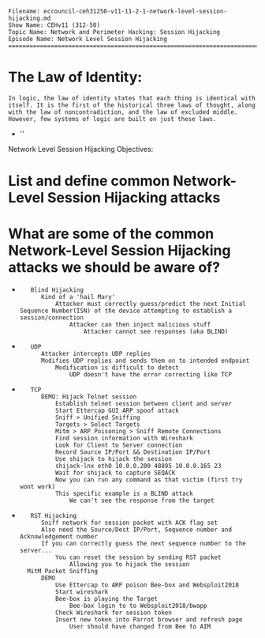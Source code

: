     Filename: eccouncil-ceh31250-v11-11-2-1-network-level-session-hijacking.md
    Show Name: CEHv11 (312-50)
    Topic Name: Network and Perimeter Hacking: Session Hijacking
    Episode Name: Network Level Session Hijacking ================================================================================



# The Law of Identity: 

	In logic, the law of identity states that each thing is identical with itself. It is the first of the historical three laws of thought, along with the law of noncontradiction, and the law of excluded middle. However, few systems of logic are built on just these laws.
	
- '' 








Network Level Session Hijacking
Objectives:

#    List and define common Network-Level Session Hijacking attacks

#    What are some of the common Network-Level Session Hijacking attacks we should be aware of?
-        Blind Hijacking
            Kind of a 'hail Mary'
                Attacker must correctly guess/predict the next Initial Sequence Number(ISN) of the device attempting to establish a session/connection
                    Attacker can then inject malicious stuff
                        Attacker cannot see responses (aka BLIND)
-        UDP
            Attacker intercepts UDP replies
            Modifies UDP replies and sends them on to intended endpoint
                Modification is difficult to detect
                    UDP doesn't have the error correcting like TCP
-        TCP
            DEMO: Hijack Telnet session
                Establish telnet session between client and server
                Start Ettercap GUI ARP spoof attack
                Sniff > Unified Sniffing
                Targets > Select Targets
                Mitm > ARP Poisoning > Sniff Remote Connections
                Find session information with Wireshark
                Look for Client to Server connection
                Record Source IP/Port && Destination IP/Port
                Use shijack to hijack the session
                shijack-lnx eth0 10.0.0.200 48895 10.0.0.165 23
                Wait for shijack to capture SEQACK
                Now you can run any command as that victim (first try wont work)
                This specific example is a BLIND attack
                    We can't see the response from the target
-        RST Hijacking
            Sniff network for session packet with ACK flag set
            Also need the Source/Dest IP/Port, Sequence number and Acknowledgement number
            If you can correctly guess the next sequence number to the server...
                You can reset the session by sending RST packet
                    Allowing you to hijack the session
        MitM Packet Sniffing
            DEMO
                Use Ettercap to ARP poison Bee-box and Websploit2018
                Start wireshark
                Bee-box is playing the Target
                    Bee-box login to to Websploit2018/bwapp
                Check Wireshark for session token
                Insert new token into Parrot browser and refresh page
                    User should have changed from Bee to AIM
